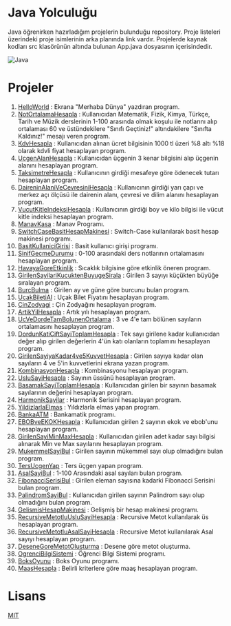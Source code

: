 # Java Yolculuğu
Java öğrenirken hazırladığım projelerin bulunduğu repository. Proje listeleri üzerindeki proje isimlerinin arka planında link vardır. Projelerde kaynak kodları src klasörünün altında bulunan App.java dosyasının içerisindedir.

![Java](https://www.mediaclick.com.tr/application/files/6816/8130/9538/java.png)

# Projeler
1. [HelloWorld](https://github.com/EkojeaNx/JavaRoadMapProjects/tree/main/HelloWorld) : Ekrana "Merhaba Dünya" yazdıran program.
2. [NotOrtalamaHesapla](https://github.com/EkojeaNx/JavaRoadMapProjects/tree/main/NotOrtalamaHesapla) : Kullanıcıdan Matematik, Fizik, Kimya, Türkçe, Tarih ve Müzik derslerinin 1-100 arasında olmak koşulu ile notlarını alıp ortalaması 60 ve üstündekilere "Sınıfı Geçtiniz!" altındakilere "Sınıfta Kaldınız!" mesajı veren program.
3. [KdvHesapla](https://github.com/EkojeaNx/JavaRoadMapProjects/tree/main/KdvHesapla) : Kullanıcıdan alınan ücret bilgisinin 1000 tl üzeri %8 altı %18 olarak kdvli fiyat hesaplayan program.
4. [UcgenAlanHesapla](https://github.com/EkojeaNx/JavaRoadMapProjects/tree/main/UcgenAlanHesapla)
: Kullanıcıdan üçgenin 3 kenar bilgisini alıp üçgenin alanını hesaplayan program.
5. [TaksimetreHesapla](https://github.com/EkojeaNx/JavaRoadMapProjects/tree/main/TaksimetreHesapla) : Kullanıcının girdiği mesafeye göre ödenecek tutarı hesaplayan program.
6. [DaireninAlaniVeCevresiniHesapla](https://github.com/EkojeaNx/JavaRoadMapProjects/tree/main/DaireninAlaniVeCevresiniHesapla) : Kullanıcının girdiği yarı çapı ve merkez açı ölçüsü ile dairenin alanı, çevresi ve dilim alanını hesaplayan program.
7. [VucutKitleIndeksiHesapla](https://github.com/EkojeaNx/JavaRoadMapProjects/tree/main/VucutKitleIndeksiHesapla) : Kullanıcının girdiği boy ve kilo bilgisi ile vücut kitle indeksi hesaplayan program.
8. [ManavKasa](https://github.com/EkojeaNx/JavaRoadMapProjects/tree/main/ManavKasa) : Manav Programı.
9. [SwitchCaseBasitHesapMakinesi](https://github.com/EkojeaNx/JavaRoadMapProjects/tree/main/SwitchCaseBasitHesapMakinesi) : Switch-Case kullanılarak basit hesap makinesi programı.
10. [BasitKullaniciGirisi](https://github.com/EkojeaNx/JavaRoadMapProjects/tree/main/BasitKullaniciGirisi) : Basit kullanıcı girişi programı.
11. [SinifGecmeDurumu](https://github.com/EkojeaNx/JavaRoadMapProjects/tree/main/SinifGecmeDurumu) : 0-100 arasındaki ders notlarının ortalamasını hesaplayan program.
12. [HavayaGoreEtkinlik](https://github.com/EkojeaNx/JavaRoadMapProjects/tree/main/HavayaGoreEtkinlik) : Sıcaklık bilgisine göre etkinlik öneren program.
13. [GirilenSayilariKucuktenBuyugeSirala](https://github.com/EkojeaNx/JavaRoadMapProjects/tree/main/GirilenSayilariKucuktenBuyugeSirala) : Girilen 3 sayıyı küçükten büyüğe sıralayan program.
14. [BurcBulma](https://github.com/EkojeaNx/JavaRoadMapProjects/tree/main/BurcBulma) : Girilen ay ve güne göre burcunu bulan program.
15. [UcakBiletiAl](https://github.com/EkojeaNx/JavaRoadMapProjects/tree/main/UcakBiletiAl) : Uçak Bilet Fiyatını hesaplayan program.
16. [CinZodyagi](https://github.com/EkojeaNx/JavaRoadMapProjects/tree/main/CinZodyagi) : Çin Zodyağını hesaplayan program.
17. [ArtikYilHesapla](https://github.com/EkojeaNx/JavaRoadMapProjects/tree/main/ArtikYilHesapla) : Artık yılı hesaplayan program.
18. [UcVeDordeTamBolunenOrtalama](https://github.com/EkojeaNx/JavaRoadMapProjects/tree/main/UcVeDordeTamBolunenOrtalama) : 3 ve 4'e tam bölünen sayıların ortalamasını hesaplayan program.
19. [DordunKatiCiftSayiToplamHesapla](https://github.com/EkojeaNx/JavaRoadMapProjects/tree/main/DordunKatiCiftSayiToplamHesapla) : Tek sayı girilene kadar kullanıcıdan değer alıp girilen değerlerin 4'ün katı olanların toplamını hesaplayan program.
20. [GirilenSayiyaKadar4ve5KuvvetHesapla](https://github.com/EkojeaNx/JavaRoadMapProjects/tree/main/GirilenSayiyaKadar4ve5KuvvetHesapla) : Girilen sayıya kadar olan sayıların 4 ve 5'in kuvvetlerini ekrana yazan program.
21. [KombinasyonHesapla](https://github.com/EkojeaNx/JavaRoadMapProjects/tree/main/KombinasyonHesapla) : Kombinasyonu hesaplayan program.
22. [UsluSayiHesapla](https://github.com/EkojeaNx/JavaRoadMapProjects/tree/main/UsluSayiHesapla) : Sayının üssünü hesaplayan program.
23. [BasamakSayiToplamHesapla](https://github.com/EkojeaNx/JavaRoadMapProjects/tree/main/BasamakSayiToplamHesapla) : Kullanıcıdan girilen bir sayının basamak sayılarının değerini hesaplayan program.
24. [HarmonikSayilar](https://github.com/EkojeaNx/JavaRoadMapProjects/tree/main/HarmonikSayilar) : Harmonik Serisini hesaplayan program.
25. [YildizlarlaElmas](https://github.com/EkojeaNx/JavaRoadMapProjects/tree/main/YildizlarlaElmas) : Yıldızlarla elmas yapan program.
26. [BankaATM](https://github.com/EkojeaNx/JavaRoadMapProjects/tree/main/BankaATM) : Bankamatik programı.
27. [EBOBveEKOKHesapla](https://github.com/EkojeaNx/JavaRoadMapProjects/tree/main/EBOBveEKOKHesapla) : Kullanıcıdan girilen 2 sayının ekok ve ebob'unu hesaplayan program.
28. [GirilenSayiMinMaxHesapla](https://github.com/EkojeaNx/JavaRoadMapProjects/tree/main/GirilenSayiMinMaxHesapla) : Kullanıcıdan girilen adet kadar sayı bilgisi alınarak Min ve Max sayılarını hesaplayan program.
29. [MukemmelSayiBul](https://github.com/EkojeaNx/JavaRoadMapProjects/tree/main/MukemmelSayiBul) : Girilen sayının mükemmel sayı olup olmadığını bulan program.
30. [TersUcgenYap](https://github.com/EkojeaNx/JavaRoadMapProjects/tree/main/TersUcgenYap) : Ters üçgen yapan program.
31. [AsalSayiBul](https://github.com/EkojeaNx/JavaRoadMapProjects/tree/main/AsalSayiBul) : 1-100 Arasındaki asal sayıları bulan program.
32. [FibonacciSerisiBul](https://github.com/EkojeaNx/JavaRoadMapProjects/tree/main/FibonacciSerisiBul) : Girilen eleman sayısına kadarki Fibonacci Serisini bulan program.
33. [PalindromSayiBul](https://github.com/EkojeaNx/JavaRoadMapProjects/tree/main/PalindromSayiBul) : Kullanıcıdan girilen sayının Palindrom sayı olup olmadığını bulan program.
34. [GelismisHesapMakinesi](https://github.com/EkojeaNx/JavaRoadMapProjects/tree/main/GelismisHesapMakinesi) : Gelişmiş bir hesap makinesi programı.
35. [RecursiveMetotluUsluSayiHesapla](https://github.com/EkojeaNx/JavaRoadMapProjects/tree/main/RecursiveMetotluUsluSayiHesapla) : Recursive Metot kullanılarak üs hesaplayan program.
36. [RecursiveMetotluAsalSayiHesapla](https://github.com/EkojeaNx/JavaRoadMapProjects/tree/main/RecursiveMetotluAsalSayiHesapla) : Recursive Metot kullanılarak Asal sayıyı hesaplayan program.
37. [DeseneGoreMetotOlusturma](https://github.com/EkojeaNx/JavaRoadMapProjects/tree/main/DeseneGoreMetotOlusturma) : Desene göre metot oluşturma.
38. [OgrenciBilgiSistemi](https://github.com/EkojeaNx/JavaRoadMapProjects/tree/main/OgrenciBilgiSistemi) : Öğrenci Bilgi Sistemi programı.
39. [BoksOyunu](https://github.com/EkojeaNx/JavaRoadMapProjects/tree/main/BoksOyunu) : Boks Oyunu programı.
40. [MaasHesapla](https://github.com/EkojeaNx/JavaRoadMapProjects/tree/main/MaasHesapla) : Belirli kriterlere göre maaş hesaplayan program.

# Lisans
[MIT](https://github.com/EkojeaNx/JavaRoadMapProjects/blob/main/LICENSE)